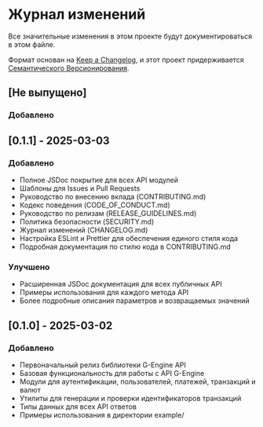 # Журнал изменений

Все значительные изменения в этом проекте будут документироваться в этом файле.

Формат основан на [Keep a Changelog](https://keepachangelog.com/ru/1.0.0/),
и этот проект придерживается [Семантического Версионирования](https://semver.org/lang/ru/).

## [Не выпущено]

### Добавлено

## [0.1.1] - 2025-03-03

### Добавлено

- Полное JSDoc покрытие для всех API модулей
- Шаблоны для Issues и Pull Requests
- Руководство по внесению вклада (CONTRIBUTING.md)
- Кодекс поведения (CODE_OF_CONDUCT.md)
- Руководство по релизам (RELEASE_GUIDELINES.md)
- Политика безопасности (SECURITY.md)
- Журнал изменений (CHANGELOG.md)
- Настройка ESLint и Prettier для обеспечения единого стиля кода
- Подробная документация по стилю кода в CONTRIBUTING.md

### Улучшено

- Расширенная JSDoc документация для всех публичных API
- Примеры использования для каждого метода API
- Более подробные описания параметров и возвращаемых значений

## [0.1.0] - 2025-03-02

### Добавлено

- Первоначальный релиз библиотеки G-Engine API
- Базовая функциональность для работы с API G-Engine
- Модули для аутентификации, пользователей, платежей, транзакций и валют
- Утилиты для генерации и проверки идентификаторов транзакций
- Типы данных для всех API ответов
- Примеры использования в директории example/
